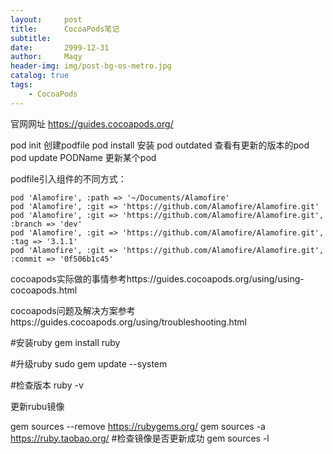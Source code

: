 ```yaml
---
layout:     post
title:      CocoaPods笔记
subtitle:   
date:       2999-12-31
author:     Maqy
header-img: img/post-bg-os-metro.jpg
catalog: true
tags:
    - CocoaPods
---
```




官网网址 https://guides.cocoapods.org/

pod init  创建podfile
pod install 安装
pod outdated 查看有更新的版本的pod 
pod update PODName 更新某个pod



podfile引入组件的不同方式：

```
pod 'Alamofire', :path => '~/Documents/Alamofire'
pod 'Alamofire', :git => 'https://github.com/Alamofire/Alamofire.git'
pod 'Alamofire', :git => 'https://github.com/Alamofire/Alamofire.git', :branch => 'dev'
pod 'Alamofire', :git => 'https://github.com/Alamofire/Alamofire.git', :tag => '3.1.1'
pod 'Alamofire', :git => 'https://github.com/Alamofire/Alamofire.git', :commit => '0f506b1c45'
```



cocoapods实际做的事情参考https://guides.cocoapods.org/using/using-cocoapods.html

cocoapods问题及解决方案参考https://guides.cocoapods.org/using/troubleshooting.html



#安装ruby 
gem install ruby 

#升级ruby 
sudo gem update --system

#检查版本
ruby -v



更新rubu镜像

gem sources --remove https://rubygems.org/
gem sources -a https://ruby.taobao.org/
#检查镜像是否更新成功
gem sources -l

